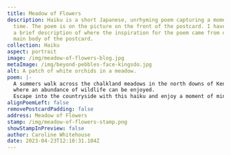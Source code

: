 ```yaml
---
title: Meadow of Flowers
description: Haiku is a short Japanese, unrhyming poem capturing a moment in
  time. The poem is on the picture on the front of the postcard. I have written
  a brief description of where the inspiration for the poem came from on the
  main body of the postcard.
collection: Haiku
aspect: portrait
image: /img/meadow-of-flowers-blog.jpg
metaImage: /img/beyond-pebbles-face-kingsdo.jpg
alt: A patch of white orchids in a meadow.
poem: |-
  A summers walk across the chalkland meadows in the north downs of Kent, 
  where an abundance of wildlife can be enjoyed. 
  Escape into the countryside with this haiku and enjoy a moment of mindfulness.
alignPoemLeft: false
removePostcardPadding: false
address: Meadow of Flowers
stamp: /img/meadow-of-flowers-stamp.png
showStampInPreview: false
author: Caroline Whitehouse
date: 2023-04-23T12:10:31.104Z
---
```

